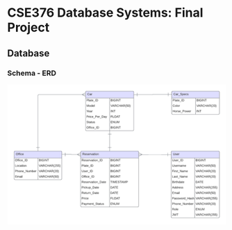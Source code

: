 # CSE376 Database Systems: Final Project
## Database
### Schema - ERD
<!-- car(<u>plate_id</u>,model,year,price_per_day,status,office_id)</br>
car_specs(<u>plate_id</u>,color,horse_power)</br>
user(<u>user_id</u>,username,first_name,last_name,birth_date,address,email,password_hash,phone_number,role)</br>
office(<u>office_id</u>,location,phone_number,email)</br>
reservation(<u>reservation_id</u>,plate_id,user_id,office_id,pickup_date,return_date,price,payment_status)</br>
### Entity Relation Diagram -->
![Alt text](misc/pictures/ERD-latest.png)
